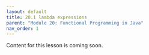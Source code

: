 ```yaml
---
layout: default
title: 20.1 lambda expressions
parent: "Module 20: Functional Programming in Java"
nav_order: 1
---
```


Content for this lesson is coming soon.
